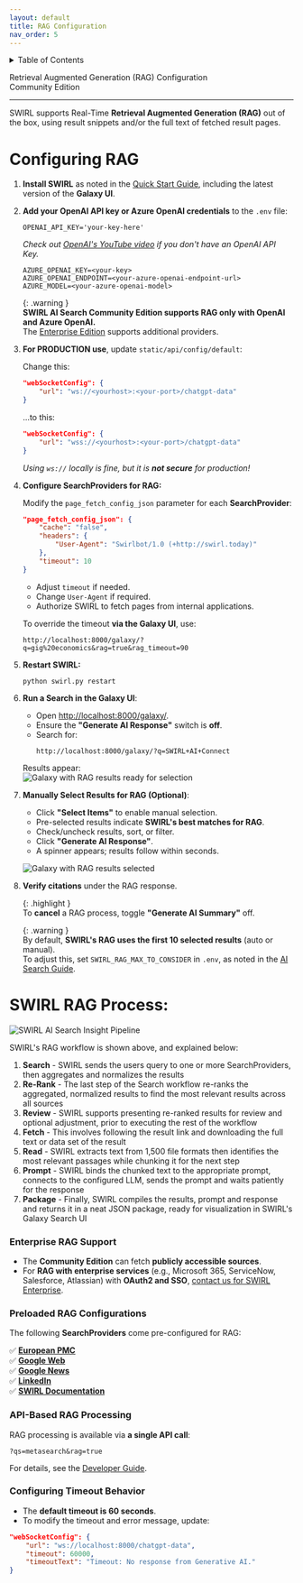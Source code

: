 ```yaml
---
layout: default
title: RAG Configuration
nav_order: 5
---
```

<details markdown="block">
  <summary>
    Table of Contents
  </summary>
  {: .text-delta }
- TOC
{:toc}
</details>

<span class="big-text">Retrieval Augmented Generation (RAG) Configuration</span><br/><span class="med-text">Community Edition</span>

---

SWIRL supports Real-Time **Retrieval Augmented Generation (RAG)** out of the box, using result snippets and/or the full text of fetched result pages.  

# Configuring RAG  

1. **Install SWIRL** as noted in the [Quick Start Guide](./Quick-Start), including the latest version of the **Galaxy UI**.  

2. **Add your OpenAI API key or Azure OpenAI credentials** to the `.env` file:  

    ```shell
    OPENAI_API_KEY='your-key-here'
    ```

    *Check out [OpenAI's YouTube video](https://youtu.be/nafDyRsVnXU?si=YpvyaRvhX65vtBrb) if you don't have an OpenAI API Key.*  

    ```shell
    AZURE_OPENAI_KEY=<your-key>
    AZURE_OPENAI_ENDPOINT=<your-azure-openai-endpoint-url>
    AZURE_MODEL=<your-azure-openai-model>
    ```

    {: .warning }  
    **SWIRL AI Search Community Edition supports RAG only with OpenAI and Azure OpenAI.**  
    The [Enterprise Edition](AI-Search#connecting-to-generative-ai-gai-and-large-language-models-llms) supports additional providers.  

3. **For PRODUCTION use**, update `static/api/config/default`:  

    Change this:  
    ```json
    "webSocketConfig": {
        "url": "ws://<yourhost>:<your-port>/chatgpt-data"
    }
    ```  
    ...to this:  
    ```json
    "webSocketConfig": {
        "url": "wss://<yourhost>:<your-port>/chatgpt-data"
    }
    ```  
    *Using `ws://` locally is fine, but it is **not secure** for production!*  

4. **Configure SearchProviders for RAG:**  

    Modify the `page_fetch_config_json` parameter for each **SearchProvider**:  

    ```json
    "page_fetch_config_json": {
        "cache": "false",
        "headers": {
            "User-Agent": "Swirlbot/1.0 (+http://swirl.today)"
        },
        "timeout": 10
    }
    ```  

    - Adjust `timeout` if needed.  
    - Change `User-Agent` if required.  
    - Authorize SWIRL to fetch pages from internal applications.  

    To override the timeout **via the Galaxy UI**, use:  
    ```
    http://localhost:8000/galaxy/?q=gig%20economics&rag=true&rag_timeout=90
    ```  

5. **Restart SWIRL:**  

    ```shell
    python swirl.py restart
    ```  

6. **Run a Search in the Galaxy UI**:  

    - Open [http://localhost:8000/galaxy/](http://localhost:8000/galaxy/).  
    - Ensure the **"Generate AI Response"** switch is **off**.  
    - Search for:  
      ```shell
      http://localhost:8000/galaxy/?q=SWIRL+AI+Connect
      ```  

    Results appear:  
    ![Galaxy with RAG results ready for selection](images/swirl_40_community_rag.png)  

7. **Manually Select Results for RAG (Optional)**:  

    - Click **"Select Items"** to enable manual selection.  
    - Pre-selected results indicate **SWIRL's best matches for RAG**.  
    - Check/uncheck results, sort, or filter.  
    - Click **"Generate AI Response"**.  
    - A spinner appears; results follow within seconds.  

    ![Galaxy with RAG results selected](images/swirl_40_rag_select.png)  

8. **Verify citations** under the RAG response.  

    {: .highlight }  
    To **cancel** a RAG process, toggle **"Generate AI Summary"** off.  

    {: .warning }  
    By default, **SWIRL's RAG uses the first 10 selected results** (auto or manual).  
    To adjust this, set `SWIRL_RAG_MAX_TO_CONSIDER` in `.env`, as noted in the [AI Search Guide](AI-Search#configuration-options).  

# SWIRL RAG Process: 

![SWIRL AI Search Insight Pipeline](images/swirl_rag_pipeline.png)  

SWIRL's RAG workflow is shown above, and explained below:

1. **Search** - SWIRL sends the users query to one or more SearchProviders, then aggregates and normalizes the results
2. **Re-Rank** - The last step of the Search workflow re-ranks the aggregated, normalized results to find the most relevant results across all sources
3. **Review** - SWIRL supports presenting re-ranked results for review and optional adjustment, prior to executing the rest of the workflow
4. **Fetch** - This involves following the result link and downloading the full text or data set of the result
5. **Read** - SWIRL extracts text from 1,500 file formats then identifies the most relevant passages while chunking it for the next step
6. **Prompt** - SWIRL binds the chunked text to the appropriate prompt, connects to the configured LLM, sends the prompt and waits patiently for the response
7. **Package** - Finally, SWIRL compiles the results, prompt and response and returns it in a neat JSON package, ready for visualization in SWIRL's Galaxy Search UI

### Enterprise RAG Support 
- The **Community Edition** can fetch **publicly accessible sources**.  
- For **RAG with enterprise services** (e.g., Microsoft 365, ServiceNow, Salesforce, Atlassian) with **OAuth2 and SSO**, [contact us for SWIRL Enterprise](mailto:hello@swirlaiconnect.com).  

### Preloaded RAG Configurations  
The following **SearchProviders** come pre-configured for RAG:  

✅ **[European PMC](https://github.com/swirlai/swirl-search/blob/main/SearchProviders/europe_pmc.json)**  
✅ **[Google Web](https://github.com/swirlai/swirl-search/blob/main/SearchProviders/google.json)**  
✅ **[Google News](https://github.com/swirlai/swirl-search/blob/main/SearchProviders/google.json)**  
✅ **[LinkedIn](https://github.com/swirlai/swirl-search/blob/main/SearchProviders/google.json)**  
✅ **[SWIRL Documentation](https://github.com/swirlai/swirl-search/blob/main/SearchProviders/google.json)**  

### API-Based RAG Processing  
RAG processing is available via **a single API call**:  
```
?qs=metasearch&rag=true
```
For details, see the [Developer Guide](./Developer-Guide#get-synchronous-results-with-qs-url-parameter).  

### Configuring Timeout Behavior  
- The **default timeout is 60 seconds**.  
- To modify the timeout and error message, update:  

```json
"webSocketConfig": {
    "url": "ws://localhost:8000/chatgpt-data",
    "timeout": 60000,
    "timeoutText": "Timeout: No response from Generative AI."
}
```  